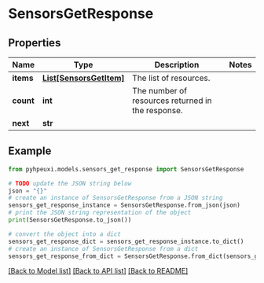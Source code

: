 # SensorsGetResponse


## Properties

Name | Type | Description | Notes
------------ | ------------- | ------------- | -------------
**items** | [**List[SensorsGetItem]**](SensorsGetItem.md) | The list of resources. | 
**count** | **int** | The number of resources returned in the response. | 
**next** | **str** |  | 

## Example

```python
from pyhpeuxi.models.sensors_get_response import SensorsGetResponse

# TODO update the JSON string below
json = "{}"
# create an instance of SensorsGetResponse from a JSON string
sensors_get_response_instance = SensorsGetResponse.from_json(json)
# print the JSON string representation of the object
print(SensorsGetResponse.to_json())

# convert the object into a dict
sensors_get_response_dict = sensors_get_response_instance.to_dict()
# create an instance of SensorsGetResponse from a dict
sensors_get_response_from_dict = SensorsGetResponse.from_dict(sensors_get_response_dict)
```
[[Back to Model list]](../README.md#documentation-for-models) [[Back to API list]](../README.md#documentation-for-api-endpoints) [[Back to README]](../README.md)


